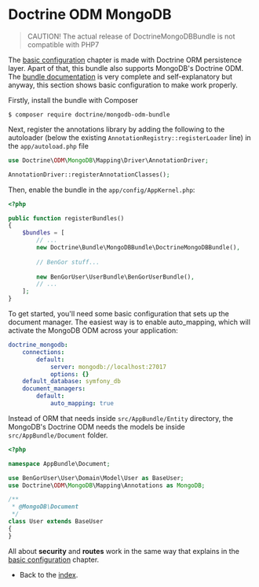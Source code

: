 # Doctrine ODM MongoDB

> CAUTION! The actual release of DoctrineMongoDBBundle is not compatible with PHP7

The [basic configuration](basic_configuration.md) chapter is made with Doctrine ORM persistence layer.
Apart of that, this bundle also supports MongoDB's Doctrine ODM. The [bundle documentation][1] is
very complete and self-explanatory but anyway, this section shows basic configuration to make work
properly.

Firstly, install the bundle with Composer
```shell
$ composer require doctrine/mongodb-odm-bundle
```
Next, register the annotations library by adding the following to the autoloader
(below the existing `AnnotationRegistry::registerLoader` line) in the `app/autoload.php` file
```php
use Doctrine\ODM\MongoDB\Mapping\Driver\AnnotationDriver;

AnnotationDriver::registerAnnotationClasses();
```
Then, enable the bundle in the `app/config/AppKernel.php`:
```php
<?php

public function registerBundles()
{
    $bundles = [
        // ...
        new Doctrine\Bundle\MongoDBBundle\DoctrineMongoDBBundle(),
        
        // BenGor stuff...
            
        new BenGorUser\UserBundle\BenGorUserBundle(),
        // ...
    ];
}
```
To get started, you'll need some basic configuration that sets up the document manager. The
easiest way is to enable auto_mapping, which will activate the MongoDB ODM across your application:
```yml
doctrine_mongodb:
    connections:
        default:
            server: mongodb://localhost:27017
            options: {}
    default_database: symfony_db
    document_managers:
        default:
            auto_mapping: true
```
Instead of ORM that needs inside `src/AppBundle/Entity` directory, the MongoDB's Doctrine
ODM needs the models be inside `src/AppBundle/Document` folder.
```php
<?php

namespace AppBundle\Document;

use BenGorUser\User\Domain\Model\User as BaseUser;
use Doctrine\ODM\MongoDB\Mapping\Annotations as MongoDB;

/**
 * @MongoDB\Document
 */
class User extends BaseUser
{
}
```
All about **security** and **routes** work in the same way that explains in the [basic configuration](basic_configuration.md)
chapter.

- Back to the [index](index.md).

[1]: http://symfony.com/doc/current/bundles/DoctrineMongoDBBundle/index.html
